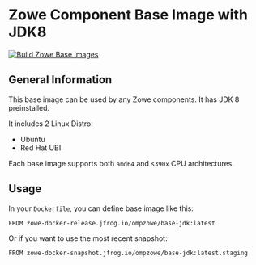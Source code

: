 # Zowe Component Base Image with JDK8

[![Build Zowe Base Images](https://github.com/zowe/zowe-install-packaging/actions/workflows/base-images.yml/badge.svg)](https://github.com/zowe/zowe-install-packaging/actions/workflows/base-images.yml)

## General Information

This base image can be used by any Zowe components. It has JDK 8 preinstalled.

It includes 2 Linux Distro:

- Ubuntu
- Red Hat UBI

Each base image supports both `amd64` and `s390x` CPU architectures.

## Usage

In your `Dockerfile`, you can define base image like this:

```
FROM zowe-docker-release.jfrog.io/ompzowe/base-jdk:latest
```

Or if you want to use the most recent snapshot:

```
FROM zowe-docker-snapshot.jfrog.io/ompzowe/base-jdk:latest.staging
```
